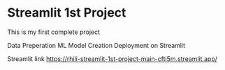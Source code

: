 # Streamlit 1st Project

This is my first complete project

Data Preperation
ML Model Creation
Deployment on Streamlit

Streamlit link
https://rhili-streamlit-1st-project-main-cftj5m.streamlit.app/
